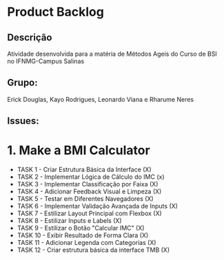 # Product Backlog
## Descrição
Atividade desenvolvida para a matéria de Métodos Ageis do Curso de BSI no IFNMG-Campus Salinas
## Grupo:
Erick Douglas, Kayo Rodrigues, Leonardo Viana e Rharume Neres
## Issues:
# 1. Make a BMI Calculator
- TASK 1 - Criar Estrutura Básica da Interface (X)
- TASK 2 - Implementar Lógica de Cálculo do IMC (x)
- TASK 3 - Implementar Classificação por Faixa (X)
- TASK 4 - Adicionar Feedback Visual e Limpeza (X)
- TASK 5 - Testar em Diferentes Navegadores (X)
- TASK 6 - Implementar Validação Avançada de Inputs (X)
- TASK 7 - Estilizar Layout Principal com Flexbox (X)
- TASK 8 - Estilizar Inputs e Labels (X)
- TASK 9 - Estilizar o Botão "Calcular IMC" (X)
- TASK 10 - Exibir Resultado de Forma Clara (X)
- TASK 11 - Adicionar Legenda com Categorias (X)
- TASK 12 - Criar estrutura básica da interface TMB (X)